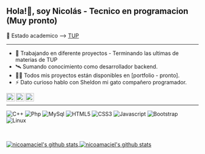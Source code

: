 ##  Hola!👋, soy Nicolás - Tecnico en programacion (Muy pronto)
💪 Estado academico --> <a href="https://raw.githubusercontent.com/nicoamaciel/PracticasProyectos_UTN/main/EstadoAcademico/EstadoAcademico.png">TUP</a>
***
- 🌱 Trabajando en diferente proyectos - Terminando las ultimas de materias de TUP 
- 🛰️ Sumando conocimiento como desarrollador backend. 
- 👨‍💻 Todos mis proyectos están disponibles en [portfolio - pronto].
- ⚡ Dato curioso hablo con Sheldon mi gato compañero programador.

<a href="https://twitter.com/nicoamaciel"> <img align="left" alt="nicoamaciel Twitter" width="22px" src="https://img.icons8.com/office/16/000000/twitter.png"/> </a>
<a href="https://instagram.com/nicoamaciel/"><img align="left" width="22px" src="https://img.icons8.com/nolan/64/instagram-new.png"/> </a>
<a href="https://linkedin.com/in/nicoamaciel"><img align="left" width="22px" src="https://img.icons8.com/office/16/000000/linkedin.png"/> </a>
<br/>


***
![C++](https://img.shields.io/badge/-a?color=%231E90FF&label=C%2B%2B&logo=c%2B%2B&style=social)
![Php](https://img.shields.io/badge/-Php-111B8C?style=flat&logo=php&logoColor=white)
![MySql](https://img.shields.io/badge/-Mysql-2D9E28?style=flat&logo=mysql&logoColor=white)
![HTML5](https://img.shields.io/badge/-HTML5-E34F26?style=flat&logo=html5&logoColor=white)
![CSS3](https://img.shields.io/badge/-CSS3-1572B6?style=flat&logo=css3)
![Javascript](https://img.shields.io/badge/-JavaScript-EDD222?style=flat&logo=javascript&logoColor=white)
![Bootstrap](https://img.shields.io/badge/-Bootstrap-563D7C?style=flat&logo=bootstrap&logoColor=white)
![Linux](https://img.shields.io/badge/-Linux-635653?style=flat&logo=Linux&logoColor=white)

<br/>
  
<a href="https://github.com/nicoamaciel"> <img align="center" src="https://github-readme-stats.vercel.app/api?username=nicoamaciel&show_icons=true&theme=dark" alt="nicoamaciel's github stats"/>
<a href="https://github.com/nicoamaciel"> <img align="center" src="https://github-readme-stats.vercel.app/api/top-langs/?username=nicoamaciel&layout=compact&theme=dark" alt="nicoamaciel's github stats"/>



 








